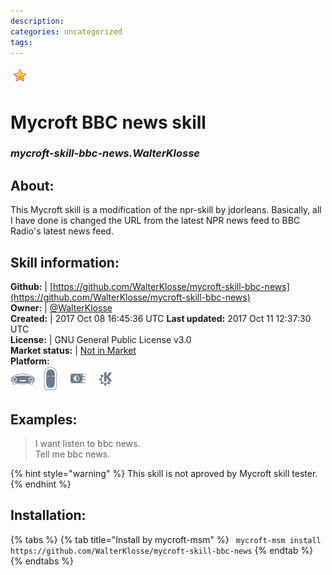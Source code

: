 ```yaml
--- 
description: 
categories: uncategorized   
tags:   
---
```


![](../.gitbook/assets/star.png)  
# Mycroft BBC news skill  
### _mycroft-skill-bbc-news.WalterKlosse_  
## About:  
This Mycroft skill is a modification of the npr-skill by jdorleans. Basically, all I have done is changed the URL from the latest NPR news feed to BBC Radio's latest news feed.

## Skill information:  
**Github:** | [https://github.com/WalterKlosse/mycroft-skill-bbc-news](https://github.com/WalterKlosse/mycroft-skill-bbc-news)  
**Owner:** | [@WalterKlosse](https://github.com/WalterKlosse)  
**Created:** | 2017 Oct 08 16:45:36 UTC  **Last updated:** 2017 Oct 11 12:37:30 UTC  
**License:** | GNU General Public License v3.0  
**Market status:** | [Not in Market](https://market.mycroft.ai/skill/)  
**Platform:**  
 ![](../.gitbook/assets/mark-1-icon.png)  ![](../.gitbook/assets/mark-2-icon.png)  ![](../.gitbook/assets/picroft-icon.png)  ![](../.gitbook/assets/kde.png)   
## Examples:  
> I want listen to bbc news.  
> Tell me bbc news.  
  
{% hint style="warning" %}
This skill is not aproved by Mycroft skill tester.
{% endhint %}
    
## Installation:  
{% tabs %}
{% tab title="Install by mycroft-msm" %}
``` mycroft-msm install https://github.com/WalterKlosse/mycroft-skill-bbc-news```
{% endtab %}
  {% endtabs %}
  